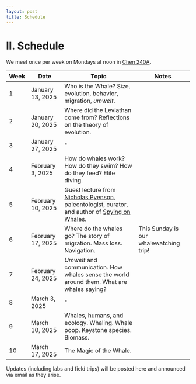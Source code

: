 ```yaml
---
layout: post
title: Schedule
---
```


# II. Schedule

We meet once per week on Mondays at noon in [Chen 240A](https://www.caltech.edu/map/campus/tianqiao-and-chrissy-chen-neuroscience-research-building).

| Week | Date | Topic | Notes |
| -- | -- | -- | -- |
| 1 | January 13, 2025 | Who is the Whale? Size, evolution, behavior, migration, _umwelt_. | |
| 2 | January 20, 2025 | Where did the Leviathan come from? Reflections on the theory of evolution. | |
| 3 | January 27, 2025 | " | |
| 4 | February 3, 2025 | How do whales work? How do they swim? How do they feed? Elite diving. | |
| 5 | February 10, 2025 | Guest lecture from [Nicholas Pyenson](https://en.wikipedia.org/wiki/Nicholas_Pyenson), paleontologist, curator, and author of [Spying on Whales](https://books.google.com/books/about/Spying_on_Whales.html?id=95yaDwAAQBAJ). | |
| 6 | February 17, 2025 | Where do the whales go? The story of migration. Mass loss. Navigation. | This Sunday is our whalewatching trip! |
| 7 | February 24, 2025 | _Umwelt_ and communication. How whales sense the world around them. What are whales saying? | |
| 8 | March 3, 2025 | " | |
| 9 | March 10, 2025 | Whales, humans, and ecology. Whaling. Whale poop. Keystone species. Biomass. | |
| 10 | March 17, 2025 | The Magic of the Whale. | |

Updates (including labs and field trips) will be posted here and announced via email as they arise.

